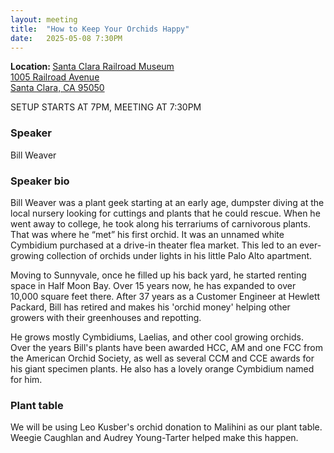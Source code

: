 ```yaml
---
layout: meeting
title:  "How to Keep Your Orchids Happy"
date:   2025-05-08 7:30PM
---
```

<b>Location: </b><a href = "https://maps.app.goo.gl/7Fe7Ghb5wu6cFojJ9">Santa Clara Railroad Museum<br/>
1005 Railroad Avenue<br/>
Santa Clara, CA 95050<br/>
</a>

SETUP STARTS AT 7PM, MEETING AT 7:30PM

### Speaker <br/>
Bill Weaver

### Speaker bio
Bill Weaver was a plant geek starting at an early age, dumpster diving at the local nursery looking for cuttings and plants that he could rescue. When he went away to college, he took along his terrariums of carnivorous plants. That was where he “met” his first orchid. It was an unnamed white Cymbidium purchased at a drive-in theater flea market. This led to an ever-growing collection of orchids under lights in his little Palo Alto apartment.

Moving to Sunnyvale, once he filled up his back yard, he started renting space in Half Moon Bay. Over 15 years now, he has expanded to over 10,000 square feet there.  After 37 years as a Customer Engineer at Hewlett Packard, Bill has retired and makes his 'orchid money' helping other growers with their greenhouses and repotting.

He grows mostly Cymbidiums, Laelias, and other cool growing orchids. Over the years Bill's plants have been awarded HCC, AM and one FCC from the American Orchid Society, as well as several CCM and CCE awards for his giant specimen plants. He also has a lovely orange Cymbidium named for him.

### Plant table
We will be using Leo Kusber's orchid donation to Malihini as our plant table.  Weegie Caughlan and Audrey Young-Tarter helped make this happen.  
